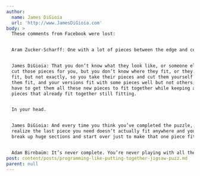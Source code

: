 ```yaml
---
author:
  name: James DiGioia
  url: 'http://www.JamesDiGioia.com'
body: >
  These comments from Facebook were lost:


  Aram Zucker-Scharff: One with a lot of pieces between the edge and center.


  James DiGioia: That you don’t know what they look like, or someone else has
  cut those pieces for you, but you don’t know where they fit, or they kinda
  fit, but not exactly, so you take their pieces and cut them yourself to make
  them fit, and your versions fit with some pieces well but not others, so you
  have to get them all these new pieces to fit together while keeping all the
  pieces that already fit together still fitting.


  In your head.


  James DiGioia: And every time you think you’ve completed the puzzle, you
  realize the last piece you need doesn’t actually fit anywhere and you have to
  break up huge sections and start over just to make that one piece fit.


  Adam Birnbaüm: It’s never complete. You’re never playing with all the pieces.
post: content/posts/programming-like-putting-together-jigsaw-puzz.md
parent: null
---
```



